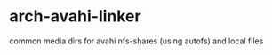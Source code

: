 arch-avahi-linker
=================

common media dirs for avahi nfs-shares (using autofs) and local files
